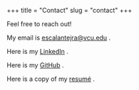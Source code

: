 +++
title = "Contact"
slug = "contact"
+++

Feel free to reach out!

My email is escalantejra@vcu.edu .

Here is my [LinkedIn](https://www.linkedin.com/in/jose-arita-escalante-17526616b) .

Here is my [GitHub](https://github.com/jaritaes99/) .

Here is a copy of my [resumé](/resume.pdf) .
